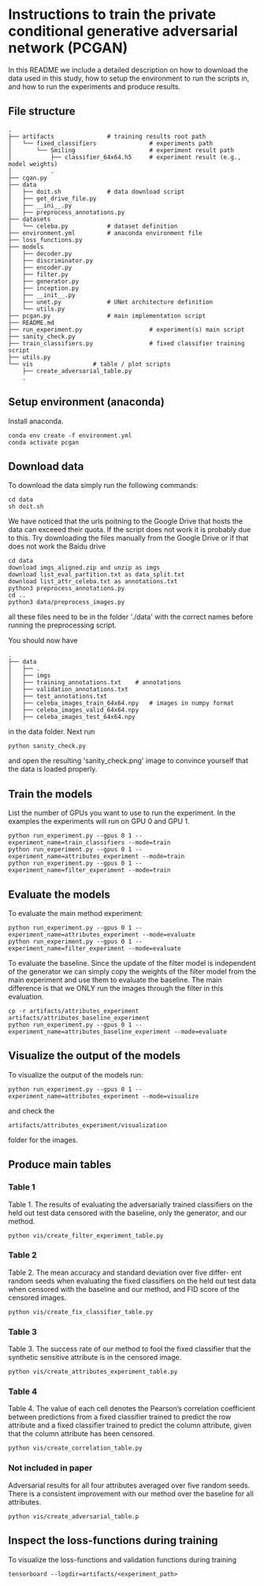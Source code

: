 # Instructions to train the private conditional generative adversarial network (PCGAN)
In this README we include a detailed description on how to download the data
used in this study, how to setup the environment to run the scripts in, and how
to run the experiments and produce results.


## File structure

	.
	├── artifacts				# training results root path
	│   └── fixed_classifiers               # experiments path
	│       └── Smiling                     # experiment result path
	│           ├── classifier_64x64.h5     # experiment result (e.g., model weights)
	│           .
	├── cgan.py
	├── data
	│   ├── doit.sh				# data download script
	│   ├── get_drive_file.py
	│   ├── __ini__.py
	│   ├── preprocess_annotations.py
	├── datasets
	│   └── celeba.py			# dataset definition
	├── environment.yml			# anaconda environment file
	├── loss_functions.py
	├── models
	│   ├── decoder.py
	│   ├── discriminator.py
	│   ├── encoder.py
	│   ├── filter.py
	│   ├── generator.py
	│   ├── inception.py
	│   ├── __init__.py
	│   ├── unet.py				# UNet architecture definition
	│   └── utils.py
	├── pcgan.py				# main implementation script
	├── README.md      
	├── run_experiment.py                   # experiment(s) main script
	├── sanity_check.py
	├── train_classifiers.py                # fixed classifier training script
	├── utils.py
	└── vis 				# table / plot scripts
	    ├── create_adversarial_table.py
	    .

## Setup environment (anaconda)
Install anaconda.

	conda env create -f environment.yml
	conda activate pcgan

## Download data
To download the data simply run the following commands:

	cd data
	sh doit.sh

We have noticed that the urls poitning to the Google Drive that hosts the data
can exceeed their quota. If the script does not work it is probably due to
this. Try downloading the files manually from the Google Drive or if that does not work the Baidu drive

	cd data
	download imgs_aligned.zip and unzip as imgs
	download list_eval_partition.txt as data_split.txt
	download list_attr_celeba.txt as annotations.txt
	python3 preprocess_annotations.py
	cd ..
	python3 data/preprocess_images.py

all these files need to be in the folder './data' with the correct names before running the preprocessing script.

You should now have

	.
	├── data
	│   ├── .
	│   ├── imgs
	│   ├── training_annotations.txt 	# annotations
	│   ├── validation_annotations.txt
	│   ├── test_annotations.txt
	│   ├── celeba_images_train_64x64.npy   # images in numpy format
	│   ├── celeba_images_valid_64x64.npy
	│   ├── celeba_images_test_64x64.npy

in the data folder. Next run

	python sanity_check.py

and open the resulting 'sanity_check.png' image to convince yourself that the
data is loaded properly.


## Train the models
List the number of GPUs you want to use to run the experiment. In the examples
the experiments will run on GPU 0 and GPU 1.

	python run_experiment.py --gpus 0 1 --experiment_name=train_classifiers --mode=train
	python run_experiment.py --gpus 0 1 --experiment_name=attributes_experiment --mode=train
	python run_experiment.py --gpus 0 1 --experiment_name=filter_experiment --mode=train

## Evaluate the models
To evaluate the main method experiment:

	python run_experiment.py --gpus 0 1 --experiment_name=attributes_experiment --mode=evaluate
	python run_experiment.py --gpus 0 1 --experiment_name=filter_experiment --mode=evaluate

To evaluate the baseline. Since the update of the filter model is independent
of the generator we can simply copy the weights of the filter model from the
main experiment and use them to evaluate the baseline. The main difference is
that we ONLY run the images through the filter in this evaluation.

	cp -r artifacts/attributes_experiment artifacts/attributes_baseline_experiment
	python run_experiment.py --gpus 0 1 --experiment_name=attributes_baseline_experiment --mode=evaluate

## Visualize the output of the models
To visualize the output of the models run:

	python run_experiment.py --gpus 0 1 --experiment_name=attributes_experiment --mode=visualize

and check the 

	artifacts/attributes_experiment/visualization

folder for the images.

## Produce main tables

### Table 1
Table 1. The results of evaluating the adversarially trained classifiers on the
held out test data censored with the baseline, only the generator, and our
method.

    python vis/create_filter_experiment_table.py

### Table 2
Table 2. The mean accuracy and standard deviation over five differ- ent random
seeds when evaluating the fixed classifiers on the held out test data when
censored with the baseline and our method, and FID score of the censored images.

    python vis/create_fix_classifier_table.py

### Table 3

Table 3. The success rate of our method to fool the fixed classifier that the
synthetic sensitive attribute is in the censored image.

    python vis/create_attributes_experiment_table.py

### Table 4

Table 4. The value of each cell denotes the Pearson’s correlation coefficient
between predictions from a fixed classifier trained to predict the row attribute
and a fixed classifier trained to predict the column attribute, given that the
column attribute has been censored.

    python vis/create_correlation_table.py

### Not included in paper
Adversarial results for all four attributes averaged over five random
seeds. There is a consistent improvement with our method over the baseline for
all attributes.

  	python vis/create_adversarial_table.p

## Inspect the loss-functions during training
To visualize the loss-functions and validation functions during training

	tensorboard --logdir=artifacts/<experiment_path>

